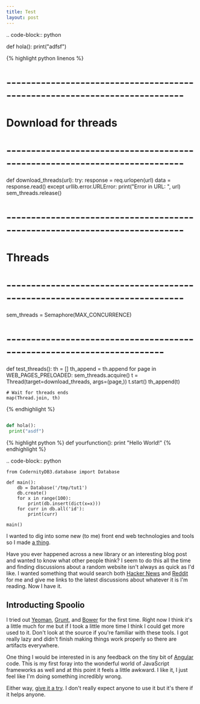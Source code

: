 ```yaml
---
title: Test
layout: post
---
```


.. code-block:: python

 def hola():
  print("adfsf")
  


{% highlight python linenos %}

# --------------------------------------------------------------------------
# Download for threads
# --------------------------------------------------------------------------
def download_threads(url):
    try:
        response = req.urlopen(url)
        data = response.read()
    except urllib.error.URLError:
        print("Error in URL: ", url)
    sem_threads.release()

# --------------------------------------------------------------------------
# Threads
# --------------------------------------------------------------------------
sem_threads = Semaphore(MAX_CONCURRENCE)


# ----------------------------------------------------------------------
def test_threads():
    th = []
    th_append = th.append
    for page in WEB_PAGES_PRELOADED:
        sem_threads.acquire()
        t = Thread(target=download_threads, args=(page,))
        t.start()
        th_append(t)

    # Wait for threads ends
    map(Thread.join, th)

{% endhighlight %}
  
  
  
```python

def hola():
 print("asdf")
```

{% highlight python %}
def yourfunction():
     print "Hello World!"
{% endhighlight %}

.. code-block:: python

    from CodernityDB3.database import Database

    def main():
        db = Database('/tmp/tut1')
        db.create()
        for x in range(100):
            print(db.insert(dict(x=x)))
        for curr in db.all('id'):
            print(curr)

    main()

I wanted to dig into some new (to me) front end web technologies and
tools so I made [a thing][0].

Have you ever happened across a new library or an interesting blog
post and wanted to know what other people think?  I seem to do this
all the time and finding discussions about a random website isn't
always as quick as I'd like.  I wanted something that would search
both [Hacker News][1] and [Reddit][2] for me and give me links to the
latest discussions about whatever it is I'm reading.  Now I have it.

## Introducting Spoolio

I tried out [Yeoman][3], [Grunt][4], and [Bower][5] for the first
time.  Right now I think it's a little much for me but if I took a
little more time I think I could get more used to it.  Don't look at
the source if you're familiar with these tools.  I got really lazy and
didn't finish making things work properly so there are artifacts
everywhere.

One thing I would be interested in is any feedback on the tiny bit of
[Angular][6] code.  This is my first foray into the wonderful world of
JavaScript frameworks as well and at this point it feels a little
awkward.  I like it, I just feel like I'm doing something incredibly
wrong.
 
Either way, [give it a try][0].  I don't really expect anyone to use
it but it's there if it helps anyone.

[0]: http://spoolio.bitbucket.org/
[1]: http://news.ycombinator.com/
[2]: http://reddit.com/
[3]: http://yeoman.io/
[4]: http://gruntjs.com/
[5]: http://bower.io/
[6]: http://angularjs.org/
